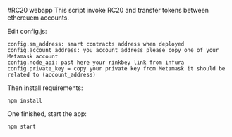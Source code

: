 #RC20 webapp
This script invoke RC20 and transfer tokens between ethereuem accounts.

Edit config.js:

```shell
config.sm_address: smart contracts address when deployed
config.account_address: you account address please copy one of your Metamask account
config.node_api: past here your rinkbey link from infura
config.private_key = copy your private key from Metamask it should be related to (account_address)
```
Then install requirements:
```shell
npm install
```
One finished, start the app:
```shell
npm start
```